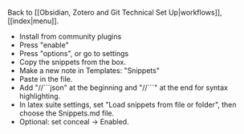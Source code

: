 Back to [[Obsidian, Zotero and Git Technical Set Up|workflows]], [[index|menu]].
- Install from community plugins
- Press "enable" 
- Press "options", or go to settings
- Copy the snippets from the box.
- Make a new note in Templates: "Snippets"
- Paste in the file.
- Add "//\`\`\`json" at the beginning and "//\`\`\`" at the end for syntax highlighting.
- In latex suite settings, set "Load snippets from file or folder", then choose the Snippets.md file.
- Optional: set conceal -> Enabled.

